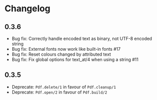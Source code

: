 # Changelog

## 0.3.6
- Bug fix: Correctly handle encoded text as binary, not UTF-8 encoded string
- Bug fix: External fonts now work like built-in fonts #17
- Bug fix: Reset colours changed by attributed text
- Bug fix: Fix global options for text_at/4 when using a string #11

## 0.3.5
- Deprecate: `Pdf.delete/1` in favour of `Pdf.cleanup/1`
- Deprecate: `Pdf.open/2` in favour of `Pdf.build/2`
